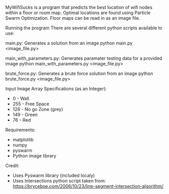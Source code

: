 MyWifiSucks is a program that predicts the best location of wifi nodes within a floor or room map. 
Optimal locations are found using Particle Swarm Optimization. 
Floor maps can be read in as an image file.

Running the program
There are several different python scripts available to use:

main.py: Generates a solution from an image
python main.py <image_file.py>

main_with_parameters.py: Generates paramater testing data for a provided image
python main_with_parameters.py <image_file.py>

brute_force.py: Generates a brute force solution from an image
python brute_force.py <image_file.py>

Input Image Array Specifications (as an Integer):
* 0 - Wall
* 255 - Free Space
* 128 - No go Zone (grey)
* 149 - Green
* 76 - Red

Requirements:
- matplotlib
- numpy
- pyswarm
- Python image library


Credit:
* Uses Pyswarm library (included localy)
* Uses Intersections python script taken from: https://bryceboe.com/2006/10/23/line-segment-intersection-algorithm/
